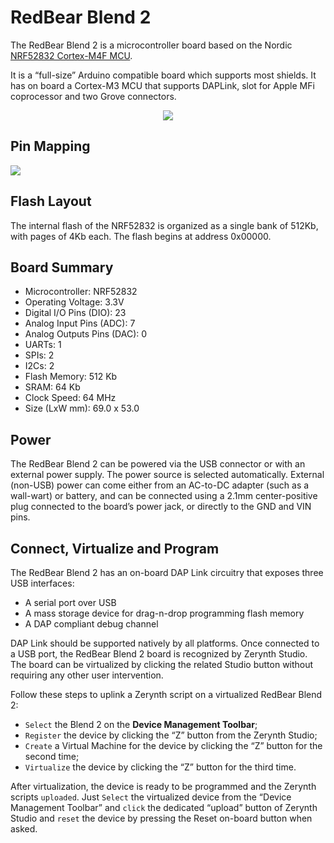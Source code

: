 # RedBear Blend 2

The RedBear Blend 2 is a microcontroller board based on the Nordic [NRF52832 Cortex-M4F MCU](http://infocenter.nordicsemi.com/pdf/nRF52832_PS_v1.0.pdf).

It is a “full-size” Arduino compatible board which supports most shields. It has on board a Cortex-M3 MCU that supports DAPLink, slot for Apple MFi coprocessor and two Grove connectors.

<p style="text-align:center;"><img src="https://github.com/zerynth/docs/blob/test/docs/reference/boards/redbear_blend2/docs/img/RedBearBlend2.jpg?raw=true"></p>

## Pin Mapping

![](https://github.com/zerynth/docs/blob/test/docs/reference/boards/redbear_blend2/docs/img/RedBearBlend2Pin.png?raw=true)

## Flash Layout

The internal flash of the NRF52832 is organized as a single bank of 512Kb, with pages of 4Kb each. The flash begins at address 0x00000.

## Board Summary


* Microcontroller: NRF52832
* Operating Voltage: 3.3V
* Digital I/O Pins (DIO): 23
* Analog Input Pins (ADC): 7
* Analog Outputs Pins (DAC): 0
* UARTs: 1
* SPIs: 2
* I2Cs: 2
* Flash Memory: 512 Kb
* SRAM: 64 Kb
* Clock Speed: 64 MHz
* Size (LxW mm): 69.0 x 53.0

## Power

The RedBear Blend 2 can be powered via the USB connector or with an external power supply. The power source is selected automatically. External (non-USB) power can come either from an AC-to-DC adapter (such as a wall-wart) or battery, and can be connected using a 2.1mm center-positive plug connected to the board’s power jack, or directly to the GND and VIN pins.

## Connect, Virtualize and Program

The RedBear Blend 2 has an on-board DAP Link circuitry that exposes three USB interfaces:


* A serial port over USB
* A mass storage device for drag-n-drop programming flash memory
* A DAP compliant debug channel

DAP Link should be supported natively by all platforms.
Once connected to a USB port, the RedBear Blend 2 board is recognized by Zerynth Studio. The board can be virtualized by clicking the related Studio button without requiring any other user intervention.

Follow these steps to uplink a Zerynth script on a virtualized RedBear Blend 2:

* ```Select``` the Blend 2 on the **Device Management Toolbar**;
* ```Register``` the device by clicking the “Z” button from the Zerynth Studio;
* ```Create``` a Virtual Machine for the device by clicking the “Z” button for the second time;
* ```Virtualize``` the device by clicking the “Z” button for the third time.

After virtualization, the device is ready to be programmed and the  Zerynth scripts ```uploaded```. Just ```Select``` the virtualized device from the “Device Management Toolbar” and ```click``` the dedicated “upload” button of Zerynth Studio and ```reset``` the device by pressing the Reset on-board button when asked.
<!--stackedit_data:
eyJoaXN0b3J5IjpbMTI5NDE4MDYyN119
-->
